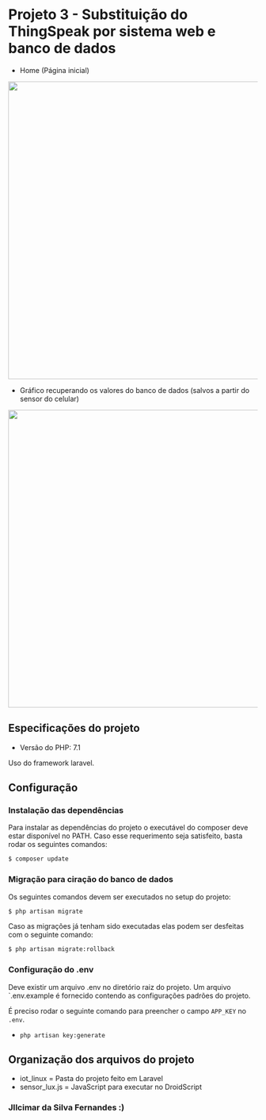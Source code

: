 # Projeto 3 - Substituição do ThingSpeak por sistema web e banco de dados

- Home (Página inicial)
<p align="center"><img src="https://github.com/AquilesBurlamaqui/InternetDasCoisas/blob/master/projeto3/Jilcimar/prints/home.png" width="600px"></p>

- Gráfico recuperando os valores do banco de dados (salvos a partir do sensor do celular)

<p align="center"><img src="https://github.com/AquilesBurlamaqui/InternetDasCoisas/blob/master/projeto3/Jilcimar/prints/grafico.png" width="600px"></p>

## Especificações do projeto
 - Versão do PHP: 7.1

Uso do framework laravel.

## Configuração

### Instalação das dependências

Para instalar as dependências do projeto o executável do composer deve estar disponível no PATH.
Caso esse requerimento seja satisfeito, basta rodar os seguintes comandos:

```bash
$ composer update
```

### Migração para ciração do banco de dados

Os seguintes comandos devem ser executados no setup do projeto:

```bash
$ php artisan migrate
```

Caso as migrações já tenham sido executadas elas podem ser desfeitas com o seguinte comando:

```bash
$ php artisan migrate:rollback
```

### Configuração do .env

Deve existir um arquivo .env no diretório raiz do projeto. Um arquivo `.env.example é fornecido contendo as configurações
padrões do projeto.

É preciso rodar o seguinte comando para preencher o campo `APP_KEY` no `.env`.

- `php artisan key:generate`

## Organização dos arquivos do projeto
- iot_linux = Pasta do projeto feito em Laravel
- sensor_lux.js = JavaScript para executar no DroidScript

### JIlcimar da Silva Fernandes :)

